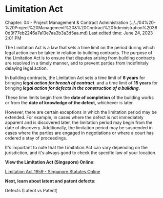 # Limitation Act

Chapter: 04 - Project Management & Contract Administration (../../04%20-%20Project%20Management%20&%20Contract%20Administration%20360d3f77eb2246a7a13e7aa3b3a3d5aa.md) Last edited time: June 24, 2023 2:01 PM

The Limitation Act is a law that sets a time limit on the period during which legal action can be taken in relation to building contracts. The purpose of the Limitation Act is to ensure that disputes arising from building contracts are resolved in a timely manner, and to prevent parties from indefinitely delaying legal action.

In building contracts, the Limitation Act sets a time limit of **6 years** for bringing _**legal action for breach of contract**_, and a time limit of **15 years** for bringing _**legal action for defects in the construction of a building**_.

These time limits begin from the **date of completion** of the building works or from the **date of knowledge of the defect**, whichever is later.

However, there are certain exceptions in which the limitation period may be extended. For example, in cases where the defect is not immediately apparent and is discovered later, the limitation period may begin from the date of discovery. Additionally, the limitation period may be suspended in cases where the parties are engaged in negotiations or where a court has ordered a stay of proceedings.

It's important to note that the Limitation Act can vary depending on the jurisdiction, and it's always good to check the specific law of your location.

**View the Limitation Act (Singapore) Online:**

[Limitation Act 1959 - Singapore Statutes Online](https://sso.agc.gov.sg/Act/LA1959)

**Next, learn about latent and patent defects:**

Defects (Latent vs Patent)
